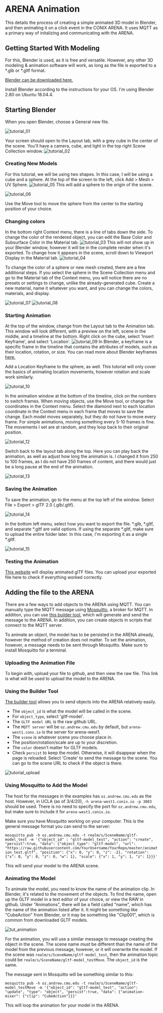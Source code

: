# ARENA Animation
This details the process of creating a simple animated 3D model in Blender, and then animating it on a click event in the CONIX ARENA. It uses MQTT as a primary way of initalizing and communicating with the ARENA.

## Getting Started With Modeling
For this, Blender is used, as it is free and versatile. However, any other 3D modeling & animation software will work, as long as the file is exported to a *.glb or *.gltf format. 

[Blender can be downloaded here.](https://www.blender.org/download/)

Install Blender according to the instructions for your OS. I'm using Blender 2.80 on Ubuntu 18.04.4.

## Starting Blender
When you open Blender, choose a General new file. 

![tutorial_01](https://raw.githubusercontent.com/CourtKowaluk/ARENA-Animation/master/images/tutorial_01.png)

Your screen should open to the Layout tab, with a grey cube in the center of the scene. You'll have a camera, cube, and light in the top right Scene Collection window. ![tutorial_02](https://raw.githubusercontent.com/CourtKowaluk/ARENA-Animation/master/images/tutorial_02.png)

### Creating New Models
For this tutorial, we will be using two shapes. In this case, I will be using a cube and a sphere. At the top of the screen to the left, click Add > Mesh > UV Sphere. ![tutorial_05](https://raw.githubusercontent.com/CourtKowaluk/ARENA-Animation/master/images/tutorial_05.png) This will add a sphere to the origin of the scene. 


![tutorial_06](https://raw.githubusercontent.com/CourtKowaluk/ARENA-Animation/master/images/tutorial_06.png) 

Use the Move tool to move the sphere from the center to the starting position of your choice. 

### Changing colors
In the bottom right Context menu, there is a line of tabs down the side. To change the color of the rendered object, you can edit the Base Color and Subsurface Color in the Material tab. ![tutorial_03](https://raw.githubusercontent.com/CourtKowaluk/ARENA-Animation/master/images/tutorial_03.png) This will not show up in your Blender window, however it will be in the complete render when it's exported. To change how it appears in the scene, scroll down to Viewport Display in the Material tab. ![tutorial_04](https://raw.githubusercontent.com/CourtKowaluk/ARENA-Animation/master/images/tutorial_04.png)

To change the color of a sphere or new mesh created, there are a few additional steps. If you select the sphere in the Scene Collection menu and go to the Material tab of the Context menu, you will notice there are no presets or settings to change, unlike the already-generated cube. Create a new material, name it whatever you want, and you can change the colors, materials, and display. 

![tutorial_07](https://raw.githubusercontent.com/CourtKowaluk/ARENA-Animation/master/images/tutorial_07.png) ![tutorial_08](https://raw.githubusercontent.com/CourtKowaluk/ARENA-Animation/master/images/tutorial_08.png)

### Starting Animation
At the top of the window, change from the Layout tab to the Animation tab. This window will look different, with a preview on the left, scene in the middle, and a timeline at the bottom. Right click on the cube, select 'Insert Keyframe', and select 'Location'. ![tutorial_09](https://raw.githubusercontent.com/CourtKowaluk/ARENA-Animation/master/images/tutorial_09.png) In Blender, a keyframe is a specific frame in the timeline that contains the attributes of models, such as their location, rotation, or size. You can read more about Blender keyframes [here.](https://docs.blender.org/manual/en/latest/animation/keyframes/introduction.html)

Add a Location Keyframe to the sphere, as well. This tutorial will only cover the basics of animating location movements, however rotation and scale work similarly. 

![tutorial_10](https://raw.githubusercontent.com/CourtKowaluk/ARENA-Animation/master/images/tutorial_10.png)

In the animation window at the bottom of the timeline, click on the numbers to switch frames. When moving objects, use the Move tool, or change the coordinates in the Context menu. Select the diamond next to each location coordinate in the Context menu in each frame that moves to save the change. Each model moves separately, but they do not have to move every frame. For simple animations, moving something every 5-10 frames is fine. The movements I set are at random, and they loop back to their original position. 

![tutorial_12](https://raw.githubusercontent.com/CourtKowaluk/ARENA-Animation/master/images/tutorial_12.png)

Switch back to the layout tab along the top. Here you can play back the animation, as well as adjust how long the animation is. I changed it from 250 to 100 frames, as I do not have 250 frames of content, and there would just be a long pause at the end of the animation.

![tutorial_13](https://raw.githubusercontent.com/CourtKowaluk/ARENA-Animation/master/images/tutorial_13.png) 

### Saving the Animation
To save the animation, go to the menu at the top left of the window. Select File > Export > glTF 2.0 (.glb/.gltf). 

![tutorial_14](https://raw.githubusercontent.com/CourtKowaluk/ARENA-Animation/master/images/tutorial_14.png) 

In the bottom left menu, select how you want to export the file. \*.glb, \*.gltf, and separate \*.gltf are valid options. If using the separate \*.gltf, make sure to upload the entire folder later. In this case, I'm exporting it as a single \*.gltf.

![tutorial_15](https://raw.githubusercontent.com/CourtKowaluk/ARENA-Animation/master/images/tutorial_15.png) 

### Testing the Animation
[This website](https://gltf-viewer.donmccurdy.com/) will display animated glTF files. You can upload your exported file here to check if everything worked correctly.

## Adding the file to the ARENA
There are a few ways to add objects to the ARENA using MQTT. You can manually type the MQTT message using [Mosquitto](https://mosquitto.org/), a broker for MQTT. In addition, you can use [this builder tool](https://xr.andrew.cmu.edu/build.html), which will generate and send the message to the ARENA. In addition, you can create objects in scripts that connect to the MQTT server.

To animate an object, the model has to be persisted in the ARENA already, however the method of creation does not matter. To set the animation, however, a message needs to be sent through Mosquitto. Make sure to install Mosquitto for a terminal.

### Uploading the Animation File
To begin with, upload your file to github, and then view the raw file. This link is what will be used to upload the model to the ARENA.

### Using the Builder Tool
[The builder tool](https://xr.andrew.cmu.edu/build.html) allows you to send objects into the ARENA relatively easily.
- The `object_id` is what the model will be called in the scene. 
- For `object_type`, select 'gltf-model'. 
- The `GLTF model URL` is the raw github URL.
- The `MQTT server` will be `oz.andrew.cmu.edu` by default, but `arena-west1.conx.io` is the server for arena-west1. 
- The `scene` is whatever scene you choose place in.
- The position/rotation/scale are up to your discretion. 
- The `color` doesn't matter for GLTF models.
- Check `persist` to keep the model. Otherwise, it will disappear when the page is reloaded.
Select 'Create' to send the message to the scene. You can go to the scene URL to check if the object is there.

![tutorial_upload](https://raw.githubusercontent.com/CourtKowaluk/ARENA-Animation/master/images/tut_upload.PNG)

### Using Mosquitto to Add the Model

The host for the messages in the examples has `oz.andrew.cmu.edu` as the host. However, in UCLA (as of 3/4/20), `-h arena-west1.conix.io -p 3003` should be used. There is no need to specify the port for `oz.andrew.cmu.edu`, but make sure to include it for `arena-west1.conix.io`.

Make sure you have Mosquitto working on your computer. This is the general message format you can send to the server:

```mosquitto_pub -h oz.andrew.cmu.edu -t realm/s/SceneName/gltf-model_test -m '{"object_id" : "gltf-model_test", "action": "create", "persist":true, "data": {"object_type": "gltf-model", "url": "https://raw.githubusercontent.com/YourUsername/YourRepo/master/animation_test.gltf", "position": {"x": 0, "y": 0, "z": -2}, "rotation": {"x": 0, "y": 0, "z": 0, "w": 1}, "scale": {"x": 1, "y": 1, "z": 1}}}' ```

This will send your model to the ARENA scene.

### Animating the Model

To animate the model, you need to know the name of the animation clip. In Blender, it's related to the movement of the objects. To find the name, open up the GLTF model in a text editor of your choice, or view the RAW in github. Under "Animations", there will be a field called "name", which has the name of the animation listed after it. It might be something like "CubeAction" from Blender, or it may be something like "Clip001", which is common from downloaded GLTF models.

![tut_animation](https://raw.githubusercontent.com/CourtKowaluk/ARENA-Animation/master/images/tutorial_an.png)

For the animation, you will use a similar message to message creating the object in the scene. The scene name *must* be different than the name of the model from the previous message, however, or it will overwrite the model. If the scene was `realm/s/SceneName/gltf-model_test`, then the animation topic could be `realm/s/SceneName/gltf-model_testMove`. The `object_id` is the same. 

The message sent in Mosquitto will be something similar to this:

```mosquitto_pub -h oz.andrew.cmu.edu -t realm/s/SceneName/gltf-model_testMove -m '{"object_id": "gltf-model_test", "action": "update", "type": "object", "persist":true, "data": {"animation-mixer": {"clip": "CubeAction"}}}' ```

This will loop the animation for your model in the ARENA.

